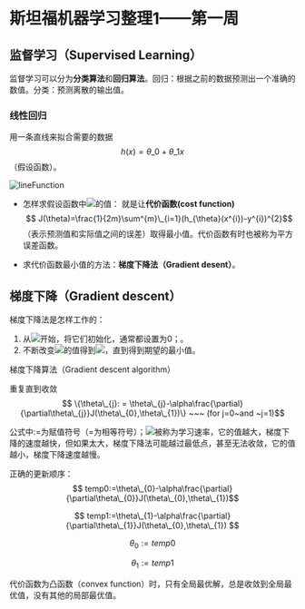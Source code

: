 # 斯坦福机器学习整理1——第一周
<script type="text/javascript"
 src="http://cdn.mathjax.org/mathjax/latest/MathJax.js?config=TeX-AMS-MML_HTMLorMML"
 mathjax: true>
</script>

## 监督学习（Supervised Learning）
监督学习可以分为**分类算法**和**回归算法**。回归：根据之前的数据预测出一个准确的数值。分类：预测离散的输出值。

### 线性回归


用一条直线来拟合需要的数据 
$$ 
h(x)=\theta\_{0}+\theta\_{1}x 
$$
 （假设函数）。

![lineFunction](file:///Users/wangruchen/work/github/wangruchen/MyCompilation/MachineLearing/figures/lineFunction.png)

- 怎样求假设函数中<img src="http://www.forkosh.com/mathtex.cgi? \theta_{0},\theta_{1}">的值：
就是让**代价函数(cost function)** $$ J(\theta)=\frac{1}{2m}\sum^{m}\_{i=1}(h_{\theta}(x^{i})-y^{i})^{2}$$（表示预测值和实际值之间的误差）取得最小值。代价函数有时也被称为平方误差函数。

- 求代价函数最小值的方法：**梯度下降法（Gradient desent）**。

## 梯度下降（Gradient descent）
梯度下降法是怎样工作的：
1. 从<img src="http://www.forkosh.com/mathtex.cgi? \theta_{0},\theta_{1}">开始，将它们初始化，通常都设置为0；。
2. 不断改变<img src="http://www.forkosh.com/mathtex.cgi? \theta_{0},\theta_{1}">的值得到<img src="http://www.forkosh.com/mathtex.cgi? J(\theta_{0},\theta_{1})}">，直到得到期望的最小值。

梯度下降算法（Gradient descent algorithm）

重复直到收敛$$ \{\theta\_{j}: = \theta\_{j}-\alpha\frac{\partial}{\partial\theta\_{j}}J(\theta\_{0},\theta\_{1})\} ~~~ (for j=0~and ~j=1)$$

公式中:=为赋值符号（=为相等符号）；<img src="http://www.forkosh.com/mathtex.cgi?  \alpha">被称为学习速率，它的值越大，梯度下降的速度越快，但如果太大，梯度下降法可能越过最低点，甚至无法收敛，它的值越小，梯度下降速度越慢。

正确的更新顺序：
$$ temp0:=\theta\_{0}-\alpha\frac{\partial}{\partial\theta\_{0}}J(\theta\_{0},\theta\_{1})$$
    
$$ temp1:=\theta\_{1}-\alpha\frac{\partial}{\partial\theta\_{1}}J(\theta\_{0},\theta\_{1}) $$
    
$$ \theta_{0}:=temp0 $$

$$ \theta_{1}:=temp1 $$

代价函数为凸函数（convex function）时，只有全局最优解，总是收敛到全局最优值，没有其他的局部最优值。








